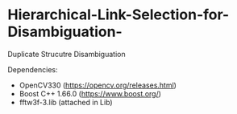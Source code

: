 # Hierarchical-Link-Selection-for-Disambiguation-
Duplicate Strucutre Disambiguation

Dependencies:
- OpenCV330 (https://opencv.org/releases.html)
- Boost C++ 1.66.0 (https://www.boost.org/)
- fftw3f-3.lib (attached in Lib)
